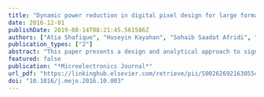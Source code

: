 ```yaml
---
title: "Dynamic power reduction in digital pixel design for large format focal plane arrays"
date: 2016-12-01
publishDate: 2019-08-14T08:21:45.561586Z
authors: ["Atia Shafique", "Huseyin Kayahan", "Sohaib Saadat Afridi", "Omer Ceylan", "Melik Yazici", "Shahbaz Abbasi", "Arman Galioglu", "Yasar Gurbuz"]
publication_types: ["2"]
abstract: "This paper presents a design and analytical approach to significantly reduce the dynamic power consumption of front-end pixel design for digital readout integrated circuits (DROICs) in digital pixel sensor (DPS) arrays. DPS architecture relies on coarse quantization with pulse frequency modulation (PFM) and a novel approach of extended integration incorporated to achieve lower noise. The design is fabricated in 90 nm CMOS process with pixel pitch of 30 µm. Proposed architecture can attain eminently high charge handling capacity of 2.2Ge- with a quantization noise of 1072e- and extremely low power dissipation of 14.28 mW. The proposed dynamic power reduction paradigm enables to alleviate the overall power consumption to 35% as compared to state-of- art PFM based 256×256 DPS array with the lowest Figure of Merit (FoM) of 297fJ/LSB reported earlier. The power reduction escalates further for higher detector currents and large format Focal Plane Arrays (FPA). The proposed design is tested and compared to our previous DROIC measurement results and other works in terms of power and quantization noise."
featured: false
publication: "*Microelectronics Journal*"
url_pdf: "https://linkinghub.elsevier.com/retrieve/pii/S0026269216305547"
doi: "10.1016/j.mejo.2016.10.003"
---
```


